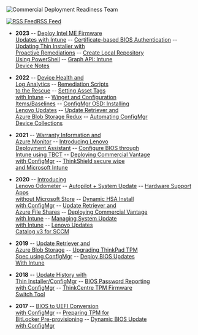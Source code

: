 ![Commercial Deployment Readiness Team](https://blog.lenovocdrt.com/img/logo.png)

[![RSS Feed](https://blog.lenovocdrt.com/img/feed-icon.png)RSS Feed](https://blog.lenovocdrt.com/feed.xml)

- **2023**
-- [Deploy Intel ME Firmware <br> Updates with Intune](2023/update_intel_mefw.md)
-- [Certificate-based BIOS Authentication](2023/cert_based_bios_authentication.md)
-- [Updating Thin Installer with <br> Proactive Remediations](2023/ti_winget_pr.md)
-- [Create Local Repository<br>Using PowerShell](2023/scripted_repo_creation.md)
-- [Graph API: Intune <br> Device Notes](2023/intune_device_notes.md)

- **2022**
-- [Device Health and <br> Log Analytics](2022/log_analytics_device_health.md)
-- [Remediation Scripts <br> to the Rescue](2022/qualcomm_remediation.md.md)
-- [Setting Asset Tags <br> with Intune](2022/intune_asset_tag.md)
-- [Winget and Configuration <br> Items/Baselines](2022/configmgr_ci_cb_winget.md)
-- [ConfigMgr OSD: Installing <br> Lenovo Updates](2022/configmgr_osd_updates.md)
-- [Update Retriever and <br> Azure Blob Storage Redux](2022/ur_az_blob_redux.md)
-- [Automating ConfigMgr <br> Device Collections](2022/configmgr_device_collections.md)

- **2021**
-- [Warranty Information and <br> Azure Monitor](2021/az_monitor_warranty.md)
-- [Introducing Lenovo <br> Deployment Assistant](2021/intro_lda.md)
-- [Configure BIOS through <br> Intune using TBCT](2021/intune_bios_settings.md)
-- [Deploying Commercial Vantage <br> with ConfigMgr](2021/cv_configmgr_deploy.md)
-- [ThinkShield secure wipe <br> and Microsoft Intune](2021/thinkshield_secure_wipe.md)

- **2020**
-- [Introducing <br> Lenovo Odometer](2020/odometer.md)
-- [Autopilot + System Update](2020/ap_su.md)
-- [Hardware Support Apps <br> without Microsoft Store](2020/hsa-1.md)
-- [Dynamic HSA Install <br> with ConfigMgr](2020/dynamic_hsa.md)
-- [Update Retriever and <br> Azure File Shares](2020/ur_az_fs.md)
-- [Deploying Commercial Vantage <br> with Intune](2020/cv_intune_deploy.md)
-- [Managing System Update <br> with Intune](2020/manage_su_intune.md)
-- [Lenovo Updates <br> Catalog v3 for SCCM](2020/lucv3.md)

- **2019**
-- [Update Retriever and <br> Azure Blob Storage](2019/ur_az_blob.md)
-- [Upgrading ThinkPad TPM <br> Spec using ConfigMgr](2019/tpm_upgrade.md)
-- [Deploy BIOS Updates <br> With Intune](2019/intune_bios_deploy.md)

- **2018**
-- [Update History with <br> Thin Installer/ConfigMgr](2018/ti_update_history_configmgr.md) 
-- [BIOS Password Reporting <br> with ConfigMgr](2018/bios_reporting.md)
-- [ThinkCentre TPM Firmware <br> Switch Tool](2018/tc_tpm_fwswitch_tool.md)

- **2017**
-- [BIOS to UEFI Conversion <br> with ConfigMgr](2017/bios_to_uefi.md)
-- [Preparing TPM for <br> BitLocker Pre-provisioning](2017/tpm_pre_provision.md)
-- [Dynamic BIOS Update <br> with ConfigMgr](2017/dynamic_bios_update.md)